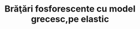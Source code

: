 ---
layout: post
title: "Brăţări fosforescente cu model grecesc,pe elastic"
description: "Brăţări fosforescente cu model grecesc, pe elastic."
img: "/assets/img/bratari-fosforescente-cu-model-grecesc-1.jpg"
img2: "/assets/img/bratari-fosforescente-cu-model-grecesc-2.jpg"
colors: "toate culorile"
price: "8.00 RON /buc"
vertical: true
---